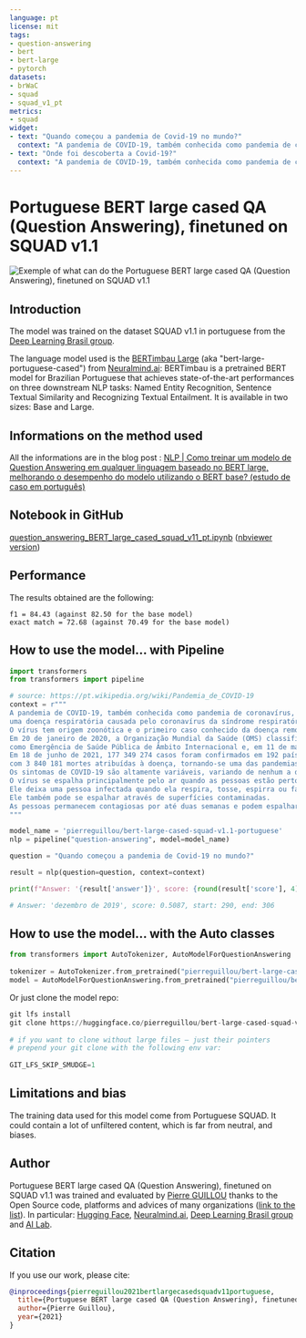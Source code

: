 ```yaml
---
language: pt
license: mit
tags:
- question-answering
- bert
- bert-large
- pytorch
datasets:
- brWaC
- squad
- squad_v1_pt
metrics:
- squad
widget:
- text: "Quando começou a pandemia de Covid-19 no mundo?"
  context: "A pandemia de COVID-19, também conhecida como pandemia de coronavírus, é uma pandemia em curso de COVID-19, uma doença respiratória causada pelo coronavírus da síndrome respiratória aguda grave 2 (SARS-CoV-2). O vírus tem origem zoonótica e o primeiro caso conhecido da doença remonta a dezembro de 2019 em Wuhan, na China."
- text: "Onde foi descoberta a Covid-19?"
  context: "A pandemia de COVID-19, também conhecida como pandemia de coronavírus, é uma pandemia em curso de COVID-19, uma doença respiratória causada pelo coronavírus da síndrome respiratória aguda grave 2 (SARS-CoV-2). O vírus tem origem zoonótica e o primeiro caso conhecido da doença remonta a dezembro de 2019 em Wuhan, na China." 
---
```


# Portuguese BERT large cased QA (Question Answering), finetuned on SQUAD v1.1

![Exemple of what can do the Portuguese BERT large cased QA (Question Answering), finetuned on SQUAD v1.1](https://miro.medium.com/max/5256/1*QxyeAjT2V1OfE2B6nEcs3w.png)

## Introduction

The model was trained on the dataset SQUAD v1.1 in portuguese from the [Deep Learning Brasil group](http://www.deeplearningbrasil.com.br/). 

The language model used is the [BERTimbau Large](https://huggingface.co/neuralmind/bert-large-portuguese-cased) (aka "bert-large-portuguese-cased") from [Neuralmind.ai](https://neuralmind.ai/): BERTimbau is a pretrained BERT model for Brazilian Portuguese that achieves state-of-the-art performances on three downstream NLP tasks: Named Entity Recognition, Sentence Textual Similarity and Recognizing Textual Entailment. It is available in two sizes: Base and Large.

## Informations on the method used

All the informations are in the blog post : [NLP | Como treinar um modelo de Question Answering em qualquer linguagem baseado no BERT large, melhorando o desempenho do modelo utilizando o BERT base? (estudo de caso em português)](https://medium.com/@pierre_guillou/nlp-como-treinar-um-modelo-de-question-answering-em-qualquer-linguagem-baseado-no-bert-large-1c899262dd96)

## Notebook in GitHub

[question_answering_BERT_large_cased_squad_v11_pt.ipynb](https://github.com/piegu/language-models/blob/master/question_answering_BERT_large_cased_squad_v11_pt.ipynb) ([nbviewer version](https://nbviewer.jupyter.org/github/piegu/language-models/blob/master/question_answering_BERT_large_cased_squad_v11_pt.ipynb))

## Performance

The results obtained are the following:

```
f1 = 84.43 (against 82.50 for the base model)
exact match = 72.68 (against 70.49 for the base model)
```

## How to use the model... with Pipeline

```python
import transformers
from transformers import pipeline

# source: https://pt.wikipedia.org/wiki/Pandemia_de_COVID-19
context = r"""
A pandemia de COVID-19, também conhecida como pandemia de coronavírus, é uma pandemia em curso de COVID-19, 
uma doença respiratória causada pelo coronavírus da síndrome respiratória aguda grave 2 (SARS-CoV-2). 
O vírus tem origem zoonótica e o primeiro caso conhecido da doença remonta a dezembro de 2019 em Wuhan, na China. 
Em 20 de janeiro de 2020, a Organização Mundial da Saúde (OMS) classificou o surto 
como Emergência de Saúde Pública de Âmbito Internacional e, em 11 de março de 2020, como pandemia. 
Em 18 de junho de 2021, 177 349 274 casos foram confirmados em 192 países e territórios, 
com 3 840 181 mortes atribuídas à doença, tornando-se uma das pandemias mais mortais da história.
Os sintomas de COVID-19 são altamente variáveis, variando de nenhum a doenças com risco de morte. 
O vírus se espalha principalmente pelo ar quando as pessoas estão perto umas das outras. 
Ele deixa uma pessoa infectada quando ela respira, tosse, espirra ou fala e entra em outra pessoa pela boca, nariz ou olhos.
Ele também pode se espalhar através de superfícies contaminadas. 
As pessoas permanecem contagiosas por até duas semanas e podem espalhar o vírus mesmo se forem assintomáticas.
"""

model_name = 'pierreguillou/bert-large-cased-squad-v1.1-portuguese'
nlp = pipeline("question-answering", model=model_name)

question = "Quando começou a pandemia de Covid-19 no mundo?"

result = nlp(question=question, context=context)

print(f"Answer: '{result['answer']}', score: {round(result['score'], 4)}, start: {result['start']}, end: {result['end']}")

# Answer: 'dezembro de 2019', score: 0.5087, start: 290, end: 306
```

## How to use the model... with the Auto classes

```python
from transformers import AutoTokenizer, AutoModelForQuestionAnswering
  
tokenizer = AutoTokenizer.from_pretrained("pierreguillou/bert-large-cased-squad-v1.1-portuguese")
model = AutoModelForQuestionAnswering.from_pretrained("pierreguillou/bert-large-cased-squad-v1.1-portuguese")
```             

Or just clone the model repo:

```python
git lfs install
git clone https://huggingface.co/pierreguillou/bert-large-cased-squad-v1.1-portuguese
  
# if you want to clone without large files – just their pointers
# prepend your git clone with the following env var:
  
GIT_LFS_SKIP_SMUDGE=1
```               

## Limitations and bias

The training data used for this model come from Portuguese SQUAD. It could contain a lot of unfiltered content, which is far from neutral, and biases.

## Author

Portuguese BERT large cased QA (Question Answering), finetuned on SQUAD v1.1 was trained and evaluated by [Pierre GUILLOU](https://www.linkedin.com/in/pierreguillou/) thanks to the Open Source code, platforms and advices of many organizations ([link to the list](https://medium.com/@pierre_guillou/nlp-como-treinar-um-modelo-de-question-answering-em-qualquer-linguagem-baseado-no-bert-large-1c899262dd96#c2f5)). In particular: [Hugging Face](https://huggingface.co/), [Neuralmind.ai](https://neuralmind.ai/), [Deep Learning Brasil group](http://www.deeplearningbrasil.com.br/) and [AI Lab](https://ailab.unb.br/).

## Citation
If you use our work, please cite:

```bibtex
@inproceedings{pierreguillou2021bertlargecasedsquadv11portuguese,
  title={Portuguese BERT large cased QA (Question Answering), finetuned on SQUAD v1.1},
  author={Pierre Guillou},
  year={2021}
}
```
